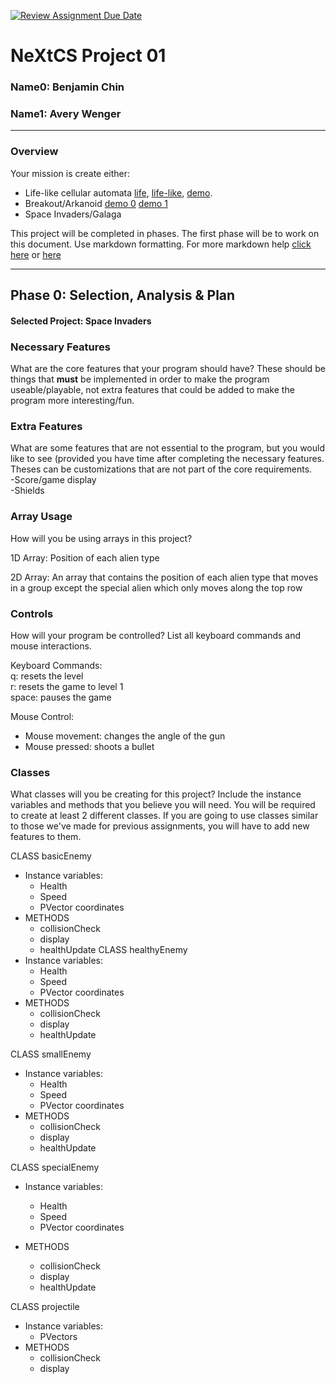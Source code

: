 [![Review Assignment Due Date](https://classroom.github.com/assets/deadline-readme-button-22041afd0340ce965d47ae6ef1cefeee28c7c493a6346c4f15d667ab976d596c.svg)](https://classroom.github.com/a/2bl0h1Mb)
# NeXtCS Project 01
### Name0: Benjamin Chin
### Name1: Avery Wenger
---

### Overview
Your mission is create either:
- Life-like cellular automata [life](https://en.wikipedia.org/wiki/Conway%27s_Game_of_Life), [life-like](https://en.wikipedia.org/wiki/Life-like_cellular_automaton), [demo](https://www.netlogoweb.org/launch#https://www.netlogoweb.org/assets/modelslib/Sample%20Models/Computer%20Science/Cellular%20Automata/Life.nlogo).
- Breakout/Arkanoid [demo 0](https://elgoog.im/breakout/)  [demo 1](https://www.crazygames.com/game/atari-breakout)
- Space Invaders/Galaga

This project will be completed in phases. The first phase will be to work on this document. Use markdown formatting. For more markdown help [click here](https://github.com/adam-p/markdown-here/wiki/Markdown-Cheatsheet) or [here](https://docs.github.com/en/get-started/writing-on-github/getting-started-with-writing-and-formatting-on-github/basic-writing-and-formatting-syntax)


---

## Phase 0: Selection, Analysis & Plan

#### Selected Project: Space Invaders

### Necessary Features
What are the core features that your program should have? These should be things that __must__ be implemented in order to make the program useable/playable, not extra features that could be added to make the program more interesting/fun.



### Extra Features
What are some features that are not essential to the program, but you would like to see (provided you have time after completing the necessary features. Theses can be customizations that are not part of the core requirements.
<br> -Score/game display
<br> -Shields

### Array Usage
How will you be using arrays in this project?

1D Array:
Position of each alien type

2D Array:
An array that contains the position of each alien type that moves in a group except the special alien which only moves along the top row


### Controls
How will your program be controlled? List all keyboard commands and mouse interactions.

Keyboard Commands:
<br> q: resets the level
<br> r: resets the game to level 1
<br> space: pauses the game

Mouse Control:
- Mouse movement: changes the angle of the gun
- Mouse pressed: shoots a bullet

### Classes
What classes will you be creating for this project? Include the instance variables and methods that you believe you will need. You will be required to create at least 2 different classes. If you are going to use classes similar to those we've made for previous assignments, you will have to add new features to them.

CLASS basicEnemy
- Instance variables:
  - Health
  - Speed
  - PVector coordinates
- METHODS
  - collisionCheck
  - display
  - healthUpdate
CLASS healthyEnemy
- Instance variables:
  - Health
  - Speed
  - PVector coordinates
- METHODS
  - collisionCheck
  - display
  - healthUpdate
    
 CLASS smallEnemy
- Instance variables:
  - Health
  - Speed
  - PVector coordinates
- METHODS
  - collisionCheck
  - display
  - healthUpdate
    
CLASS specialEnemy
- Instance variables:
  - Health
  - Speed
  - PVector coordinates
    
- METHODS
  - collisionCheck
  - display
  - healthUpdate
    
CLASS projectile
- Instance variables:
  - PVectors
- METHODS
  - collisionCheck
  - display
